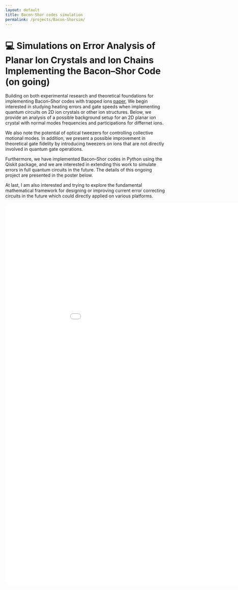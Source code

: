 ```yaml
---
layout: default
title: Bacon-Shor codes simulation
permalink: /projects/Bacon-Shorsim/
---
```


# 💻 Simulations on Error Analysis of Planar Ion Crystals and Ion Chains Implementing the Bacon–Shor Code (on going)

Building on both experimental research and theoretical foundations for implementing Bacon–Shor codes with trapped ions [paper]((https://doi.org/10.1126/sciadv.adp2008)), We begin interested in studying heating errors and gate speeds when implementing quantum circuits on 2D ion crystals or other ion structures. Below, we provide an analysis of a possible background setup for an 2D planar ion crystal with normal modes frequencies and participations for differnet ions.

We also note the potential of optical tweezers for controlling collective motional modes. In addition, we present a possible improvement in theoretical gate fidelity by introducing tweezers on
ions that are not directly involved in quantum gate operations.

Furthermore, we have implemented Bacon–Shor codes in Python using the Qiskit package, and we are interested in extending this work to simulate errors in full quantum circuits in the future. The details of this ongoing project are presented in the poster below.

At last, I am also interested and trying to explore the fundamental mathematical framework for designing or improving current error correcting circuits in the future which could directly applied on various platforms.

<embed src="{{ 'graphs/QEC poster.pdf' | relative_url }}" 
       type="application/pdf" 
       width="200%" 
       height="1200px" 
       style="border-radius:24px;" />



